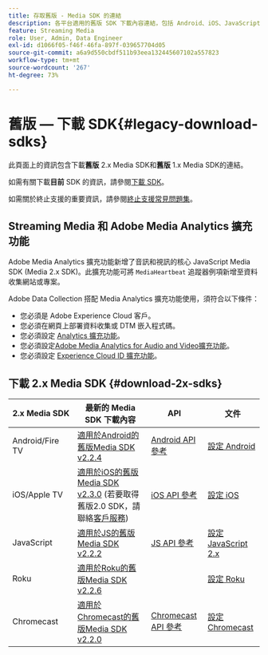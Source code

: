 ```yaml
---
title: 存取舊版 - Media SDK 的連結
description: 各平台適用的舊版 SDK 下載內容連結，包括 Android、iOS、JavaScript、Chromecast 和 Roku。
feature: Streaming Media
role: User, Admin, Data Engineer
exl-id: d1066f05-f46f-46fa-897f-039657704d05
source-git-commit: a6a9d550cbdf511b93eea132445607102a557823
workflow-type: tm+mt
source-wordcount: '267'
ht-degree: 73%

---
```


# 舊版 — 下載 SDK{#legacy-download-sdks}

此頁面上的資訊包含下載&#x200B;**舊版** 2.x Media SDK和&#x200B;**舊版** 1.x Media SDK的連結。

如需有關下載&#x200B;**目前** SDK 的資訊，請參閱[下載 SDK](/help/getting-started/download-sdks.md)。

如需關於終止支援的重要資訊，請參閱[終止支援常見問題集](/help/additional-resources/end-of-support-faqs.md)。

## Streaming Media 和 Adobe Media Analytics 擴充功能

Adobe Media Analytics 擴充功能新增了音訊和視訊的核心 JavaScript Media SDK (Media 2.x SDK)。此擴充功能可將 `MediaHeartbeat` 追蹤器例項新增至資料收集網站或專案。

Adobe Data Collection 搭配 Media Analytics 擴充功能使用，須符合以下條件：
* 您必須是 Adobe Experience Cloud 客戶。
* 您必須在網頁上部署資料收集或 DTM 嵌入程式碼。
* 您必須設定 [Analytics 擴充功能](https://experienceleague.adobe.com/docs/experience-platform/tags/extensions/adobe/analytics/overview.html?lang=zh-Hant)。
* 您必須設定[Adobe Media Analytics for Audio and Video擴充功能](https://experienceleague.adobe.com/docs/experience-platform/tags/extensions/client/media-analytics/overview.html?lang=zh-Hant)。
* 您必須設定 [Experience Cloud ID 擴充功能](https://experienceleague.adobe.com/docs/experience-platform/tags/extensions/adobe/id-service/overview.html?lang=zh=Hant)。

## 下載 2.x Media SDK {#download-2x-sdks}

| 2.x Media SDK | 最新的 Media SDK 下載內容 |  API   |  文件 |
| --- | --- | --- | --- |
| Android/Fire TV | [適用於Android的舊版Media SDK v2.2.4](https://github.com/Adobe-Marketing-Cloud/media-sdks/releases/tag/android-v2.2.4) | [Android API 參考](https://adobe-marketing-cloud.github.io/media-sdks/reference/android/) | [設定 Android](/help/legacy/media-sdk/setup/set-up-android.md) |
| iOS/Apple TV | [適用於iOS的舊版Media SDK v2.3.0](https://github.com/Adobe-Marketing-Cloud/media-sdks/releases/tag/ios-v2.3.0) (若要取得舊版2.0 SDK，請聯絡[客戶服務](https://helpx.adobe.com/tw/marketing-cloud/contact-support.html)) | [iOS API 參考](https://adobe-marketing-cloud.github.io/media-sdks/reference/ios/) | [設定 iOS](/help/legacy/media-sdk/setup/set-up-ios.md) |
| JavaScript | [適用於JS的舊版Media SDK v2.2.2](https://github.com/Adobe-Marketing-Cloud/media-sdks/releases/tag/js-v2.2.2) | [JS API 參考](https://adobe-marketing-cloud.github.io/media-sdks/reference/javascript/) | [設定 JavaScript 2.x](/help/legacy/media-sdk/setup/setup-javascript/set-up-js-2.md) |
| Roku | [適用於Roku的舊版Media SDK v2.2.6](https://github.com/Adobe-Marketing-Cloud/media-sdks/releases/tag/roku-v2.2.6) | | [設定 Roku](/help/implementation/media-sdk/setup/set-up-roku.md) |
| Chromecast | [適用於Chromecast的舊版Media SDK v2.2.0](https://github.com/Adobe-Marketing-Cloud/media-sdks/releases/tag/chromecast-v2.2.0) | [Chromecast API 參考](https://adobe-marketing-cloud.github.io/media-sdks/reference/chromecast/) | [設定 Chromecast](/help/implementation/media-sdk/setup/set-up-chromecast.md) |
